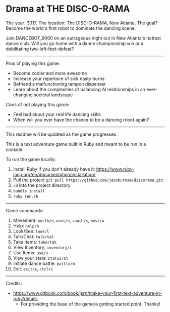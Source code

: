 Drama at THE DISC-O-RAMA
========================

The year: 3017. The location: The DISC-O-RAMA, New Atlanta.
The goal? Become the world's first robot to dominate the dancing scene.

Join DANCEBOT_9000 on an outrageous night out in New Atlanta's hottest dance
club. Will you go home with a dance championship win or a debilitating
two-left-feet-defeat?

-----------

Pros of playing this game:
* Become cooler and more awesome
* Increase your repertoire of sick nasty burns
* Befriend a malfunctioning tampon dispenser
* Learn about the complexities of balancing AI relationships in an ever-changing
societal landscape

Cons of not playing this game:
* Feel bad about your real life dancing skills
* When will you ever have the chance to be a dancing robot again?

-----------

This readme will be updated as the game progresses.

This is a text adventure game built in Ruby and meant to be run in a console.

To run the game locally:
1. Install Ruby if you don't already have it:
https://www.ruby-lang.org/en/documentation/installation/
2. Pull the project `git pull https://github.com/jessburnsm/discorama.git`
3. `cd` into the project directory
4. `bundle install`
5. `ruby run.rb`

-----------

Game commands:
1. Movement: `north/n`, `east/e`, `south/s`, `west/w`
2. Help: `help/h`
3. Look/See: `look/l`
4. Talk/Chat: `talk/tal`
5. Take Items: `take/tak`
6. View Inventory: `inventory/i`
7. Use Items: `use/u`
9. View your stats: `status/st`
10. Initiate dance battle: `battle/b`
11. Exit: `exit/e`, `ctrl+c`

-----------

Credits:
* https://www.gitbook.com/book/jsrn/make-your-first-text-adventure-in-ruby/details
  * For providing the base of the game/a getting started point. Thanks!
